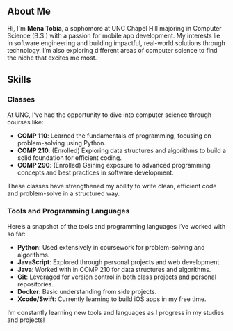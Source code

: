 ## About Me
Hi, I'm **Mena Tobia**, a sophomore at UNC Chapel Hill majoring in Computer Science (B.S.) with a passion for mobile app development. My interests lie in software engineering and building impactful, real-world solutions through technology. I’m also exploring different areas of computer science to find the niche that excites me most.

## Skills

### Classes
At UNC, I’ve had the opportunity to dive into computer science through courses like:
- **COMP 110**: Learned the fundamentals of programming, focusing on problem-solving using Python.
- **COMP 210**: (Enrolled) Exploring data structures and algorithms to build a solid foundation for efficient coding.
- **COMP 290**: (Enrolled) Gaining exposure to advanced programming concepts and best practices in software development.

These classes have strengthened my ability to write clean, efficient code and problem-solve in a structured way.

### Tools and Programming Languages
Here’s a snapshot of the tools and programming languages I’ve worked with so far:
- **Python**: Used extensively in coursework for problem-solving and algorithms.
- **JavaScript**: Explored through personal projects and web development.
- **Java**: Worked with in COMP 210 for data structures and algorithms.
- **Git**: Leveraged for version control in both class projects and personal repositories.
- **Docker**: Basic understanding from side projects.
- **Xcode/Swift**: Currently learning to build iOS apps in my free time.

I’m constantly learning new tools and languages as I progress in my studies and projects!
